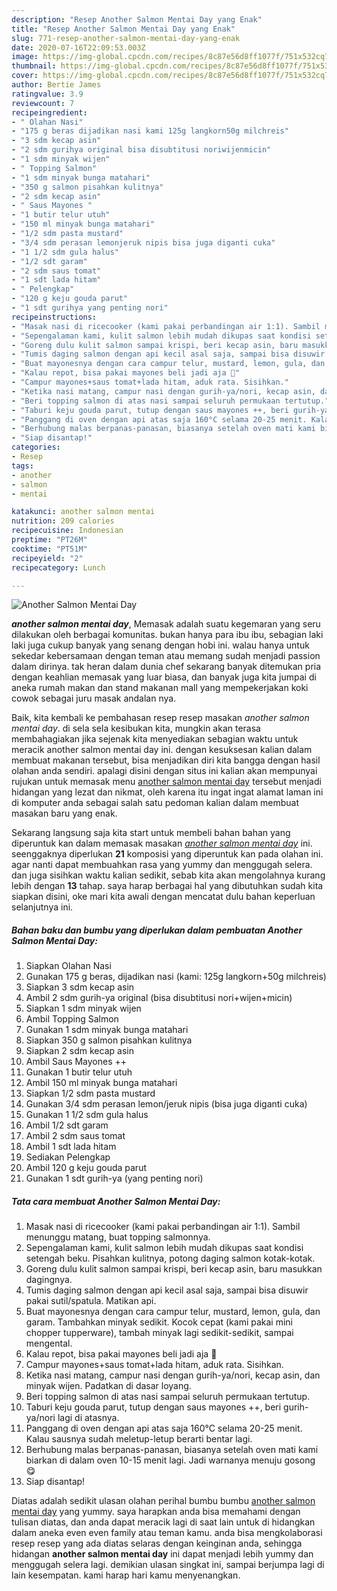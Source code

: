 ```yaml
---
description: "Resep Another Salmon Mentai Day yang Enak"
title: "Resep Another Salmon Mentai Day yang Enak"
slug: 771-resep-another-salmon-mentai-day-yang-enak
date: 2020-07-16T22:09:53.003Z
image: https://img-global.cpcdn.com/recipes/8c87e56d8ff1077f/751x532cq70/another-salmon-mentai-day-foto-resep-utama.jpg
thumbnail: https://img-global.cpcdn.com/recipes/8c87e56d8ff1077f/751x532cq70/another-salmon-mentai-day-foto-resep-utama.jpg
cover: https://img-global.cpcdn.com/recipes/8c87e56d8ff1077f/751x532cq70/another-salmon-mentai-day-foto-resep-utama.jpg
author: Bertie James
ratingvalue: 3.9
reviewcount: 7
recipeingredient:
- " Olahan Nasi"
- "175 g beras dijadikan nasi kami 125g langkorn50g milchreis"
- "3 sdm kecap asin"
- "2 sdm gurihya original bisa disubtitusi noriwijenmicin"
- "1 sdm minyak wijen"
- " Topping Salmon"
- "1 sdm minyak bunga matahari"
- "350 g salmon pisahkan kulitnya"
- "2 sdm kecap asin"
- " Saus Mayones "
- "1 butir telur utuh"
- "150 ml minyak bunga matahari"
- "1/2 sdm pasta mustard"
- "3/4 sdm perasan lemonjeruk nipis bisa juga diganti cuka"
- "1 1/2 sdm gula halus"
- "1/2 sdt garam"
- "2 sdm saus tomat"
- "1 sdt lada hitam"
- " Pelengkap"
- "120 g keju gouda parut"
- "1 sdt gurihya yang penting nori"
recipeinstructions:
- "Masak nasi di ricecooker (kami pakai perbandingan air 1:1). Sambil menunggu matang, buat topping salmonnya."
- "Sepengalaman kami, kulit salmon lebih mudah dikupas saat kondisi setengah beku. Pisahkan kulitnya, potong daging salmon kotak-kotak."
- "Goreng dulu kulit salmon sampai krispi, beri kecap asin, baru masukkan dagingnya."
- "Tumis daging salmon dengan api kecil asal saja, sampai bisa disuwir pakai sutil/spatula. Matikan api."
- "Buat mayonesnya dengan cara campur telur, mustard, lemon, gula, dan garam. Tambahkan minyak sedikit. Kocok cepat (kami pakai mini chopper tupperware), tambah minyak lagi sedikit-sedikit, sampai mengental."
- "Kalau repot, bisa pakai mayones beli jadi aja 🤭"
- "Campur mayones+saus tomat+lada hitam, aduk rata. Sisihkan."
- "Ketika nasi matang, campur nasi dengan gurih-ya/nori, kecap asin, dan minyak wijen. Padatkan di dasar loyang."
- "Beri topping salmon di atas nasi sampai seluruh permukaan tertutup."
- "Taburi keju gouda parut, tutup dengan saus mayones ++, beri gurih-ya/nori lagi di atasnya."
- "Panggang di oven dengan api atas saja 160°C selama 20-25 menit. Kalau sausnya sudah meletup-letup berarti bentar lagi."
- "Berhubung malas berpanas-panasan, biasanya setelah oven mati kami biarkan di dalam oven 10-15 menit lagi. Jadi warnanya menuju gosong 😋"
- "Siap disantap!"
categories:
- Resep
tags:
- another
- salmon
- mentai

katakunci: another salmon mentai 
nutrition: 209 calories
recipecuisine: Indonesian
preptime: "PT26M"
cooktime: "PT51M"
recipeyield: "2"
recipecategory: Lunch

---
```



![Another Salmon Mentai Day](https://img-global.cpcdn.com/recipes/8c87e56d8ff1077f/751x532cq70/another-salmon-mentai-day-foto-resep-utama.jpg)

<b><i>another salmon mentai day</i></b>, Memasak adalah suatu kegemaran yang seru dilakukan oleh berbagai komunitas. bukan hanya para ibu ibu, sebagian laki laki juga cukup banyak yang senang dengan hobi ini. walau hanya untuk sekedar kebersamaan dengan teman atau memang sudah menjadi passion dalam dirinya. tak heran dalam dunia chef sekarang banyak ditemukan pria dengan keahlian memasak yang luar biasa, dan banyak juga kita jumpai di aneka rumah makan dan stand makanan mall yang mempekerjakan koki cowok sebagai juru masak andalan nya.



Baik, kita kembali ke pembahasan resep resep masakan <i>another salmon mentai day</i>. di sela sela kesibukan kita, mungkin akan terasa membahagiakan jika sejenak kita menyediakan sebagian waktu untuk meracik another salmon mentai day ini. dengan kesuksesan kalian dalam membuat makanan tersebut, bisa menjadikan diri kita bangga dengan hasil olahan anda sendiri. apalagi disini dengan situs ini kalian akan mempunyai rujukan untuk memasak menu <u>another salmon mentai day</u> tersebut menjadi hidangan yang lezat dan nikmat, oleh karena itu ingat ingat alamat laman ini di komputer anda sebagai salah satu pedoman kalian dalam membuat masakan baru yang enak.


Sekarang langsung saja kita start untuk membeli bahan bahan yang diperuntuk kan dalam memasak masakan <u><i>another salmon mentai day</i></u> ini. seenggaknya diperlukan <b>21</b> komposisi yang diperuntuk kan pada olahan ini. agar nanti dapat membuahkan rasa yang yummy dan menggugah selera. dan juga sisihkan waktu kalian sedikit, sebab kita akan mengolahnya kurang lebih dengan <b>13</b> tahap. saya harap berbagai hal yang dibutuhkan sudah kita siapkan disini, oke mari kita awali dengan mencatat dulu bahan keperluan selanjutnya ini.

<!--inarticleads1-->

##### Bahan baku dan bumbu yang diperlukan dalam pembuatan Another Salmon Mentai Day:

1. Siapkan  Olahan Nasi
1. Gunakan 175 g beras, dijadikan nasi (kami: 125g langkorn+50g milchreis)
1. Siapkan 3 sdm kecap asin
1. Ambil 2 sdm gurih-ya original (bisa disubtitusi nori+wijen+micin)
1. Siapkan 1 sdm minyak wijen
1. Ambil  Topping Salmon
1. Gunakan 1 sdm minyak bunga matahari
1. Siapkan 350 g salmon pisahkan kulitnya
1. Siapkan 2 sdm kecap asin
1. Ambil  Saus Mayones ++
1. Gunakan 1 butir telur utuh
1. Ambil 150 ml minyak bunga matahari
1. Siapkan 1/2 sdm pasta mustard
1. Gunakan 3/4 sdm perasan lemon/jeruk nipis (bisa juga diganti cuka)
1. Gunakan 1 1/2 sdm gula halus
1. Ambil 1/2 sdt garam
1. Ambil 2 sdm saus tomat
1. Ambil 1 sdt lada hitam
1. Sediakan  Pelengkap
1. Ambil 120 g keju gouda parut
1. Gunakan 1 sdt gurih-ya (yang penting nori)




<!--inarticleads2-->

##### Tata cara membuat Another Salmon Mentai Day:

1. Masak nasi di ricecooker (kami pakai perbandingan air 1:1). Sambil menunggu matang, buat topping salmonnya.
1. Sepengalaman kami, kulit salmon lebih mudah dikupas saat kondisi setengah beku. Pisahkan kulitnya, potong daging salmon kotak-kotak.
1. Goreng dulu kulit salmon sampai krispi, beri kecap asin, baru masukkan dagingnya.
1. Tumis daging salmon dengan api kecil asal saja, sampai bisa disuwir pakai sutil/spatula. Matikan api.
1. Buat mayonesnya dengan cara campur telur, mustard, lemon, gula, dan garam. Tambahkan minyak sedikit. Kocok cepat (kami pakai mini chopper tupperware), tambah minyak lagi sedikit-sedikit, sampai mengental.
1. Kalau repot, bisa pakai mayones beli jadi aja 🤭
1. Campur mayones+saus tomat+lada hitam, aduk rata. Sisihkan.
1. Ketika nasi matang, campur nasi dengan gurih-ya/nori, kecap asin, dan minyak wijen. Padatkan di dasar loyang.
1. Beri topping salmon di atas nasi sampai seluruh permukaan tertutup.
1. Taburi keju gouda parut, tutup dengan saus mayones ++, beri gurih-ya/nori lagi di atasnya.
1. Panggang di oven dengan api atas saja 160°C selama 20-25 menit. Kalau sausnya sudah meletup-letup berarti bentar lagi.
1. Berhubung malas berpanas-panasan, biasanya setelah oven mati kami biarkan di dalam oven 10-15 menit lagi. Jadi warnanya menuju gosong 😋
1. Siap disantap!




Diatas adalah sedikit ulasan olahan perihal bumbu bumbu <u>another salmon mentai day</u> yang yummy. saya harapkan anda bisa memahami dengan tulisan diatas, dan anda dapat meracik lagi di saat lain untuk di hidangkan dalam aneka even even family atau teman kamu. anda bisa mengkolaborasi resep resep yang ada diatas selaras dengan keinginan anda, sehingga hidangan <b>another salmon mentai day</b> ini dapat menjadi lebih yummy dan menggugah selera lagi. demikian ulasan singkat ini, sampai berjumpa lagi di lain kesempatan. kami harap hari kamu menyenangkan.
